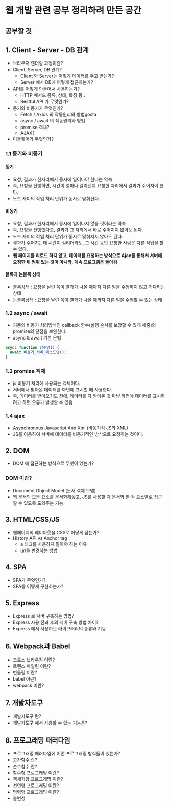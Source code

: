 # 웹 개발 관련 공부 정리하려 만든 공간

## 공부할 것

## 1. Client - Server - DB 관계

- 브라우저 렌더링 과정이란?
- Client, Server, DB 관계?
  - Client 와 Server는 어떻게 데이터를 주고 받는가?
  - Server 에서 DB에 어떻게 접근하는가?
- API를 어떻게 만들어서 사용하는가?
  - HTTP 메서드 종류, 상태, 특징 등..
  - Restful API 가 무엇인가?
- 동기와 비동기가 무엇인가?
  - Fetch / Axios 의 작동원리와 방법gosta
  - async / await 의 작동원리와 방법
  - promise 객체?
  - AJAX?
- 미들웨어가 무엇인가?

### 1.1 동기와 비동기

#### 동기

- 요청, 결과가 한자리에서 동시에 일어나야 한다는 약속
- 즉, 요청을 진행하면, 시간이 얼마나 걸리던지 요청한 자리에서 결과가 주어져야 한다.
- 노드 사이의 작업 처리 단위가 동시로 맞춰진다.

#### 비동기

- 요청, 결과가 한자리에서 동시에 일어나지 않을 것이라는 약속
- 즉, 요청을 진행했다고, 결과가 그 자리에서 바로 주어지지 않아도 된다.
- 노드 사이의 작업 처리 단위가 동시로 맞춰지지 않아도 된다.
- 결과가 주어지는데 시간이 걸리더라도, 그 시간 동안 요청한 사람은 다른 작업을 할 수 있다.
- **웹 페이지를 리로드 하지 않고, 데이터를 요청하는 방식으로 Ajax를 통해서 서버에 요청한 뒤 멈춰 있는 것이 아니라, 계속 프로그램은 돌아감**

#### 블록과 논블록 상태

- 블록상태 : 요청을 날린 쪽이 결과가 나올 때까지 다른 일을 수행하지 않고 기다리는 상태
- 논블록상태 : 요청을 날린 쪽이 결과가 나올 때까지 다른 일을 수행할 수 있는 상태

### 1.2 async / await

- 기존의 비동기 처리방식인 callback 함수(실행 순서를 보장할 수 있게 해줌)와 promise의 단점을 보완한다.
- async & await 기본 문법

```js
async function 함수명() {
  await 비동기_처리_메소드명();
}
```

### 1.3 promise 객체

- js 비동기 처리에 사용되는 객체이다.
- 서버에서 받아온 데이터를 화면에 표시할 때 사용한다.
- 즉, 데이터를 받아오기도 전에, 데이터를 다 받아온 것 마냥 화면에 데이터를 표시하려고 하면 오류가 발생할 수 있음

### 1.4 ajax

- Asynchronous Javascript And Xml (비동기식 JS와 XML)
- JS를 이용하여 서버에 데이터를 비동기적인 방식으로 요청하는 것이다.


## 2. DOM 

- DOM 에 접근하는 방식으로 무엇이 있는가?

### DOM 이란?

- Document Object Model (문서 객체 모델)
- 웹 문서의 모든 요소를 문서화해놓고, JS를 사용할 때 문서화 한 각 요소별로 접근할 수 있도록 도와주는 기능

## 3. HTML/CSS/JS 

- 웹페이지의 레이아웃을 CSS로 어떻게 잡는가?
- History API vs Anchor tag
  - a 태그를 사용하지 말아야 하는 이유
  - url을 변경하는 방법

## 4. SPA

- SPA가 무엇인가?
- SPA를 어떻게 구현하는가?

## 5. Express

- Express 로 서버 구축하는 방법?
- Express 사용 전과 후의 서버 구축 방법 차이?
- Express 에서 사용하는 라이브러리의 종류와 기능

## 6. Webpack과 Babel

- 크로스 브라우징 이란?
- 트랜스 파일링 이란?
- 번들링 이란?
- babel 이란?
- webpack 이란?

## 7. 개발자도구 

- 개발자도구 란?
- 개발자도구 에서 사용할 수 있는 기능은?

## 8. 프로그래밍 패러다임

- 프로그래밍 패러다임에 어떤 프로그래밍 방식들이 있는가?
- 고차함수 란?
- 순수함수 란?
- 함수형 프로그래밍 이란?
- 객체지향 프로그래밍 이란?
- 선언형 프로그래밍 이란?
- 명령형 프로그래밍 이란?
- 불변성